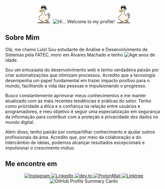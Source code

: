 <div align="center">
  <img src="./img/dancing-duckdancing.gif" alt="Dancing Duck" width="10%" />
  <img src="https://readme-typing-svg.herokuapp.com?color=%23FF69B4&size=26&center=true&vCenter=true&lines=Hi+%F0%9F%91%8B%2C+I'm+Lu%C3%ADs...;Welcome+to+my+profile!+%F0%9F%92%96" alt="Hi... Welcome to my profile!" width="70%" />
  <img src="./img/dancing-duckdancing.gif" alt="Dancing Duck" width="10%" />
</div>

<!-- Bio -->

## Sobre Mim

Olá, me chamo Luís! Sou estudante de Análise e Desenvolvimento de Sistemas pela FATEC, moro em Álvares Machado e tenho <img src="https://lualbertoni.discloud.app/age" alt="Age" /> anos de idade.

Sou um entusiasta do desenvolvimento web e tenho verdadeira paixão por criar automatizações que otimizam processos. Acredito que a tecnologia desempenha um papel fundamental em trazer impacto positivo para o mundo, facilitando a vida das pessoas e impulsionando o progresso.

Busco constantemente aprimorar meus conhecimentos e me manter atualizado com as mais recentes tendências e práticas do setor. Tenho como prioridade a ética e a confiança na relação entre usuários e programadores, e meu objetivo é seguir uma especialização em segurança da informação para contribuir com a proteção e privacidade dos dados no mundo digital.

Além disso, tenho paixão por compartilhar conhecimento e ajudar outros profissionais da área. Acredito que, por meio da colaboração e do intercâmbio de ideias, podemos alcançar resultados excepcionais e impulsionar o crescimento mútuo.

<!-- Social Links -->

## Me encontre em

<div align="center">
    <a href="https://instagram.com/lulualbertoni" target="_blank">
        <img src="https://img.shields.io/badge/Instagram-E4405F?style=for-the-badge&logo=instagram&logoColor=white" alt="Instagram" />
    </a>
    <a href="https://www.linkedin.com/in/lualbertoni/" target="_blank">
        <img src="https://img.shields.io/badge/LinkedIn-0077B5?style=for-the-badge&logo=linkedin&logoColor=white" alt="LinkedIn" />
    </a>
    <a href="https://dev.to/albertoni" target="_blank">
        <img src="https://img.shields.io/badge/dev.to-0A0A0A?style=for-the-badge&logo=dev.to&logoColor=white" alt="dev.to" />
    </a>
    <a href="mailto:luisfelipe@duck.com" target="_blank">
        <img src="https://img.shields.io/badge/ProtonMail-8B89CC?style=for-the-badge&logo=protonmail&logoColor=white" alt="ProtonMail" />
    </a>
    <a href="https://linktr.ee/albertoni" target="_blank">
        <img src="https://img.shields.io/badge/Linktree-284c1c?style=for-the-badge&logo=linktree&logoColor=white" alt="Linktree" />
    </a>
</div>

<!-- GitHub Profile Summary Cards -->
<div align="center">
    <img src="http://github-profile-summary-cards.vercel.app/api/cards/profile-details?username=lualbertoni&theme=aura" alt="GitHub Profile Summary Cards" />
</div>